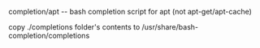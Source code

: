 completion/apt -- bash completion script for apt (not apt-get/apt-cache)

copy ./completions folder's contents to /usr/share/bash-completion/completions
